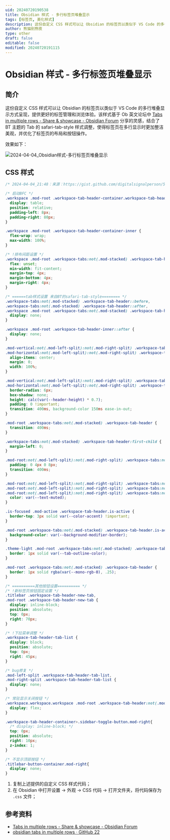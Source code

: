 ```yaml
---
uid: 20240720190538
title: Obsidian 样式 - 多行标签页堆叠显示
tags: [标签页, 美化样式]
description: 这份自定义 CSS 样式可以让 Obsidian 的标签页以类似于 VS Code 的多行堆叠显示方式呈现，提供更好的标签管理和浏览体验。
author: 熊猫别熬夜
type: other
draft: false
editable: false
modified: 20240720191115
---
```


# Obsidian 样式 - 多行标签页堆叠显示

## 简介

这份自定义 CSS 样式可以让 Obsidian 的标签页以类似于 VS Code 的多行堆叠显示方式呈现，提供更好的标签管理和浏览体验。该样式基于 Ob 英文论坛中 [Tabs in multiple rows - Share & showcase - Obsidian Forum](https://forum.obsidian.md/t/tabs-in-multiple-rows/55964) 分享的灵感，结合了 BT 主题的 Tab 的 safari-tab-style 样式调整，使得标签页在多行显示时更加整洁美观，并优化了标签页的布局和按钮操作。

效果如下：

![2024-04-04_Obsidian样式-多行标签页堆叠显示](https://cdn.pkmer.cn/images/202407200806158.png!pkmer)

## CSS 样式

```css
/* 2024-04-04_21:48：来源：https://gist.github.com/digitalsignalperson/56fe3cbcf41707cb97362234cb07ccb0 */

/* 启动BFC */
.workspace .mod-root .workspace-tab-header-container.workspace-tab-header-container.workspace-tab-header-container {
  display: table;
  position: relative;
  padding-left: 8px;
  padding-right: 80px;
}

.workspace .mod-root .workspace-tab-header-container-inner {
  flex-wrap: wrap;
  max-width: 100%;
}

/* !排布间距设置 */
.workspace .mod-root .workspace-tabs:not(.mod-stacked) .workspace-tab-header {
  flex: unset;
  min-width: fit-content;
  margin-top: 4px;
  margin-bottom: 4px;
  margin-right: 4px;
}

/* ======tab样式设置 来自BT的safari-tab-style======== */
.workspace-tabs:not(.mod-stacked) .workspace-tab-header::before,
.workspace-tabs:not(.mod-stacked) .workspace-tab-header::after,
.workspace .mod-root .workspace-tabs:not(.mod-stacked) .workspace-tab-header-inner::after {
  display: none;
}

.workspace .mod-root .workspace-tab-header-inner::after {
  display: none;
}

.mod-vertical:not(.mod-left-split):not(.mod-right-split) .workspace-tabs:not(.mod-stacked) .workspace-tab-header-container-inner,
.mod-horizontal:not(.mod-left-split):not(.mod-right-split) .workspace-tabs:not(.mod-stacked) .workspace-tab-header-container-inner {
  align-items: center;
  margin: 0;
  width: 100%;
}

.mod-vertical:not(.mod-left-split):not(.mod-right-split) .workspace-tabs:not(.mod-stacked) .workspace-tab-header,
.mod-horizontal:not(.mod-left-split):not(.mod-right-split) .workspace-tabs:not(.mod-stacked) .workspace-tab-header {
  border-radius: 6px;
  box-shadow: none;
  height: calc(var(--header-height) * 0.7);
  padding: 0 !important;
  transition: 400ms, background-color 150ms ease-in-out;
}

.mod-root .workspace-tabs:not(.mod-stacked) .workspace-tab-header {
  transition: 400ms;
}

.workspace-tabs:not(.mod-stacked) .workspace-tab-header:first-child {
  margin-left: 0;
}

.mod-root:not(.mod-left-split):not(.mod-right-split) .workspace-tabs:not(.mod-stacked) .workspace-tab-header-inner {
  padding: 0 4px 0 8px;
  transition: 400ms;
}

.mod-root:not(.mod-left-split):not(.mod-right-split) .workspace-tabs:not(.mod-stacked) .workspace-tab-header-inner,
.mod-root:not(.mod-left-split):not(.mod-right-split) .workspace-tabs:not(.mod-stacked) .workspace-tab-header-inner-close-button,
.mod-root:not(.mod-left-split):not(.mod-right-split) .workspace-tabs:not(.mod-stacked) .workspace-tab-header-inner-icon {
  color: var(--text-muted);
}

.is-focused .mod-active .workspace-tab-header.is-active {
  border-top: 3px solid var(--color-accent) !important;
}

.mod-root .workspace-tabs:not(.mod-stacked) .workspace-tab-header.is-active:hover {
  background-color: var(--background-modifier-border);
}

.theme-light .mod-root .workspace-tabs:not(.mod-stacked) .workspace-tab-header {
  border: 1px solid var(--tab-outline-color);
}

.mod-root .workspace-tabs:not(.mod-stacked) .workspace-tab-header {
  border: 1px solid rgba(var(--mono-rgb-0), .25);
}

/* ==========其他按钮设置========== */
/* !新标签页按钮固定设置 */
.titlebar .workspace-tab-header-new-tab,
.mod-root .workspace-tab-header-new-tab {
  display: inline-block;
  position: absolute;
  top: 0px;
  right: 70px;
}

/* !下拉菜单调整 */
.workspace-tab-header-tab-list {
  display: block;
  position: absolute;
  top: 0px;
  right: 45px;
}

/* bug修复 */
.mod-left-split .workspace-tab-header-tab-list,
.mod-right-split .workspace-tab-header-tab-list {
  display: none;
}

/* 常驻显示关闭按钮 */
.workspace.workspace.workspace .mod-root .workspace-tab-header:not(.mod-stacked) .workspace-tab-header-inner-close-button {
  display: flex;
}

.workspace-tab-header-container>.sidebar-toggle-button.mod-right{
  /* display: inline-block; */
  top: 0px;
  position: absolute;
  right: 10px;
  z-index: 1;
}

/* 不显示顶部按钮 */
.titlebar-button-container.mod-right{
  display: none;
}

```

1. 复制上述提供的自定义 CSS 样式代码；
2. 在 Obsidian 中打开设置 -> 外观 -> CSS 代码 -> 打开文件夹，将代码保存为 `.css` 文件；

## 参考资料

- [Tabs in multiple rows - Share & showcase - Obsidian Forum](https://forum.obsidian.md/t/tabs-in-multiple-rows/55964/26)
- [obsidian tabs in multiple rows · GitHub 22](https://gist.github.com/digitalsignalperson/56fe3cbcf41707cb97362234cb07ccb0)